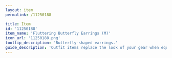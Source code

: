 ```yaml
---
layout: item
permalink: /11250188

title: Item
id: '11250188'
item_name: 'Fluttering Butterfly Earrings (M)'
icon_url: '11250188.png'
tooltip_description: 'Butterfly-shaped earrings.'
guide_description: 'Outfit items replace the look of your gear when equipped.'
---
```

